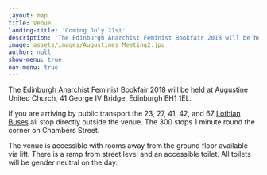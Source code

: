 ```yaml
---
layout: map
title: Venue
landing-title: 'Coming July 21st'
description: 'The Edinburgh Anarchist Feminist Bookfair 2018 will be held at Augustine United Church.'
image: assets/images/Augustines_Meeting2.jpg
author: null
show-menu: true
nav-menu: true
---
```


The Edinburgh Anarchist Feminist Bookfair 2018 will be held at Augustine United Church, 41 George IV Bridge, Edinburgh EH1 1EL.

If you are arriving by public transport the 23, 27, 41, 42, and 67 [Lothian Buses](https://lothianbuses.co.uk/timetables-and-maps "Lothain Buses timetables and maps") all stop directly outside the venue. The 300 stops 1 minute round the corner on Chambers Street. 

The venue is accessible with rooms away from the ground floor available via lift. There is a ramp from street level and an accessible toilet. All toilets will be gender neutral on the day.


